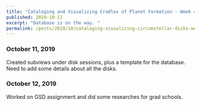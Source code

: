 ```yaml
---
title: "Cataloging and Visualizing Cradles of Planet Formation - Week 4"
published: 2019-10-11
excerpt: "Database is on the way. "
permalink: /posts/2019/10/cataloging-visualizing-circumstellar-disks-week4
---
```



### October 11, 2019

Created subviews under disk sessions, plus a template for the database. Need to add some details about all the disks. 


### October 12, 2019

Worked on GSD assignment and did some researches for grad schools. 
